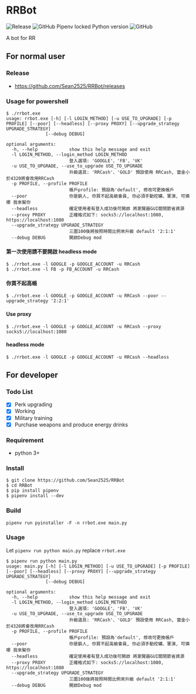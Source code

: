 # RRBot

![Release](https://github.com/Sean2525/RRBot/workflows/Release/badge.svg?branch=master) ![GitHub Pipenv locked Python version](https://img.shields.io/github/pipenv/locked/python-version/Sean2525/RRBot) ![GitHub](https://img.shields.io/github/license/sean2525/RRBot?color=blue)

A bot for RR

## For normal user

### Release

- https://github.com/Sean2525/RRBot/releases

### Usage for powershell

```
$ ./rrbot.exe
usage: rrbot.exe [-h] [-l LOGIN_METHOD] [-u USE_TO_UPGRADE] [-p PROFILE] [--poor] [--headless] [--proxy PROXY] [--upgrade_strategy UPGRADE_STRATEGY]
               [--debug DEBUG]

optional arguments:
  -h, --help            show this help message and exit
  -l LOGIN_METHOD, --login_method LOGIN_METHOD
                        登入選項: 'GOOGLE'、'FB'、'VK'
  -u USE_TO_UPGRADE, --use_to_upgrade USE_TO_UPGRADE
                        升級道具: 'RRCash'、'GOLD' 預設使用 RRCash, 當金小於4320將會改用RRCash
  -p PROFILE, --profile PROFILE
                        帳戶profile: 預設為'default', 修改可更換帳戶
  --poor                你是窮人, 你買不起高級會員, 你必須手動挖礦、軍演, 可憐哪 我來幫你
  --headless            確定使用者有登入成功後可開啟 將瀏覽器GUI關閉節省資源
  --proxy PROXY         正確格式如下: socks5://localhost:1080, https://localhost:1080
  --upgrade_strategy UPGRADE_STRATEGY
                        三圍100後將按照時間比例來升級 default '2:1:1'
  --debug DEBUG         開啟Debug mod
```

#### 第一次使用請不要開啟 headless mode

```
$ ./rrbot.exe -l GOOGLE -p GOOGLE_ACCOUNT -u RRCash
$ ./rrbot.exe -l FB -p FB_ACCOUNT -u RRCash
```

#### 你買不起高帳

```
$ ./rrbot.exe -l GOOGLE -p GOOGLE_ACCOUNT -u RRCash --poor --upgrade_strategy '2:2:1'
```

#### Use proxy

```
$ ./rrbot.exe -l GOOGLE -p GOOGLE_ACCOUNT -u RRCash --proxy socks5://localhost:1080
```

#### headless mode

```
$ ./rrbot.exe -l GOOGLE -p GOOGLE_ACCOUNT -u RRCash --headless
```

## For developer

### Todo List

- [x] Perk upgrading
- [x] Working
- [x] Military training
- [x] Purchase weapons and produce energy drinks

### Requirement

- python 3+

### Install

```
$ git clone https://github.com/Sean2525/RRBot
$ cd RRBot
$ pip install pipenv
$ pipenv install --dev
```

### Build

```
pipenv run pyinstaller -F -n rrbot.exe main.py
```

### Usage

Let `pipenv run python main.py` replace `rrbot.exe`

```
$ pipenv run python main.py
usage: main.py [-h] [-l LOGIN_METHOD] [-u USE_TO_UPGRADE] [-p PROFILE] [--poor] [--headless] [--proxy PROXY] [--upgrade_strategy UPGRADE_STRATEGY]
               [--debug DEBUG]

optional arguments:
  -h, --help            show this help message and exit
  -l LOGIN_METHOD, --login_method LOGIN_METHOD
                        登入選項: 'GOOGLE'、'FB'、'VK'
  -u USE_TO_UPGRADE, --use_to_upgrade USE_TO_UPGRADE
                        升級道具: 'RRCash'、'GOLD' 預設使用 RRCash, 當金小於4320將會改用RRCash
  -p PROFILE, --profile PROFILE
                        帳戶profile: 預設為'default', 修改可更換帳戶
  --poor                你是窮人, 你買不起高級會員, 你必須手動挖礦、軍演, 可憐哪 我來幫你
  --headless            確定使用者有登入成功後可開啟 將瀏覽器GUI關閉節省資源
  --proxy PROXY         正確格式如下: socks5://localhost:1080, https://localhost:1080
  --upgrade_strategy UPGRADE_STRATEGY
                        三圍100後將按照時間比例來升級 default '2:1:1'
  --debug DEBUG         開啟Debug mod
```
